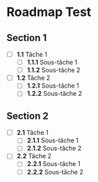 # Roadmap Test

## Section 1

- [ ] **1.1** Tâche 1
  - [ ] **1.1.1** Sous-tâche 1
  - [ ] **1.1.2** Sous-tâche 2
- [ ] **1.2** Tâche 2
  - [ ] **1.2.1** Sous-tâche 1
  - [ ] **1.2.2** Sous-tâche 2

## Section 2

- [ ] **2.1** Tâche 1
  - [ ] **2.1.1** Sous-tâche 1
  - [ ] **2.1.2** Sous-tâche 2
- [ ] **2.2** Tâche 2
  - [ ] **2.2.1** Sous-tâche 1
  - [ ] **2.2.2** Sous-tâche 2
